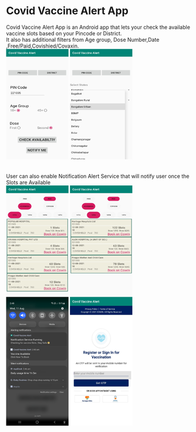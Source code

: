 # Covid Vaccine Alert App
Covid Vaccine Alert App is an Android app that lets your check the available vaccine slots based on your Pincode or District.</br>
It also has additional filters from Age group, Dose Number,Date ,Free/Paid,Covishied/Covaxin.
</br><img src="https://github.com/LukeSkywalkrr/Covid2/blob/master/ScreenShot/1.jpeg"   width="170" height="300">
<img src="https://github.com/LukeSkywalkrr/Covid2/blob/master/ScreenShot/4.jpeg"    width="170" height="300"></br></br></br>
User can also enable Notification Alert Service that will notify user once the Slots are Available </br>
<img src="https://github.com/LukeSkywalkrr/Covid2/blob/master/ScreenShot/2.jpeg"    width="170" height="300">
<img src="https://github.com/LukeSkywalkrr/Covid2/blob/master/ScreenShot/3.jpeg"    width="170" height="300"></br>
<img src="https://github.com/LukeSkywalkrr/Covid2/blob/master/ScreenShot/Screenshot_20210811-024859_Covid%20Vaccine%20Alert.jpg"  width="170" height="350" />
<img src="https://github.com/LukeSkywalkrr/Covid2/blob/master/ScreenShot/7.jpeg"  width="170" height="350" />

